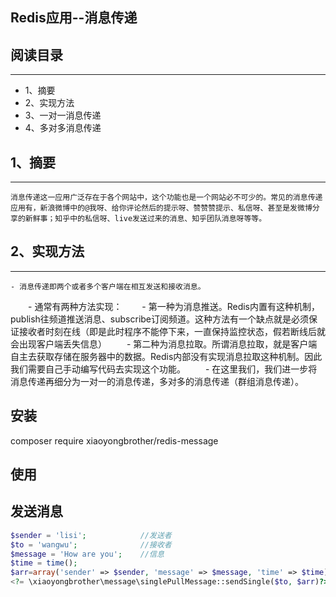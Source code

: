 ## Redis应用--消息传递

## 阅读目录
------
 * 1、摘要
 * 2、实现方法
 * 3、一对一消息传递
 * 4、多对多消息传递

## 1、摘要
------
	消息传递这一应用广泛存在于各个网站中，这个功能也是一个网站必不可少的。常见的消息传递应用有，新浪微博中的@我呀、给你评论然后的提示呀、赞赞赞提示、私信呀、甚至是发微博分享的新鲜事；知乎中的私信呀、live发送过来的消息、知乎团队消息呀等等。

## 2、实现方法
------
	- 消息传递即两个或者多个客户端在相互发送和接收消息。
　　- 通常有两种方法实现：
　　- 第一种为消息推送。Redis内置有这种机制，publish往频道推送消息、subscribe订阅频道。这种方法有一个缺点就是必须保证接收者时刻在线（即是此时程序不能停下来，一直保持监控状态，假若断线后就会出现客户端丢失信息）
　　- 第二种为消息拉取。所谓消息拉取，就是客户端自主去获取存储在服务器中的数据。Redis内部没有实现消息拉取这种机制。因此我们需要自己手动编写代码去实现这个功能。
　　- 在这里我们，我们进一步将消息传递再细分为一对一的消息传递，多对多的消息传递（群组消息传递）。

## 安装

composer require xiaoyongbrother/redis-message

## 使用

## 发送消息
```php
$sender = 'lisi';            //发送者
$to = 'wangwu';              //接收者
$message = 'How are you';    //信息
$time = time();
$arr=array('sender' => $sender, 'message' => $message, 'time' => $time);
<?= \xiaoyongbrother\message\singlePullMessage::sendSingle($to, $arr)?>
```
